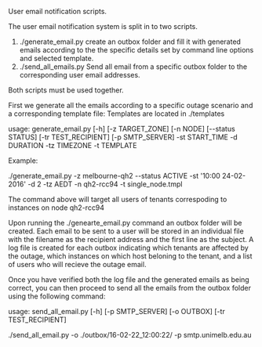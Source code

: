 User email notification scripts.

The user email notification system is split in to two scripts.

1) ./generate_email.py create an outbox folder and fill it with generated emails according to the the specific details set by command line options and selected template.
2) ./send_all_emails.py Send all email from a specific outbox folder to the corresponding user email addresses.

Both scripts must be used together.

First we generate all the emails according to a specific outage scenario and a corresponding template file:
Templates are located in ./templates

usage: generate_email.py [-h] [-z TARGET_ZONE] [-n NODE] [--status STATUS]
                         [-tr TEST_RECIPIENT] [-p SMTP_SERVER] -st START_TIME
                         -d DURATION -tz TIMEZONE -t TEMPLATE

Example:

./generate_email.py -z melbourne-qh2 --status ACTIVE -st '10:00 24-02-2016' -d 2 -tz AEDT -n qh2-rcc94 -t single_node.tmpl

The command above will target all users of tenants correspoding to instances on node qh2-rcc94

Upon running the ./genearte_email.py command an outbox folder will be created. Each email to be sent to a user will be
stored in an individual file with the filename as the recipient address and the first line as the subject.
A log file is created for each outbox indicating which tenants are affected by the outage, which instances on which host 
beloning to the tenant, and a list of users who will recieve the outage email.

Once you have verified both the log file and the generated emails as being correct, you can then proceed to send
all the emails from the outbox folder using the following command:

usage: send_all_email.py [-h] [-p SMTP_SERVER] [-o OUTBOX]
                         [-tr TEST_RECIPIENT]

./send_all_email.py -o ./outbox/16-02-22_12:00:22/ -p smtp.unimelb.edu.au
